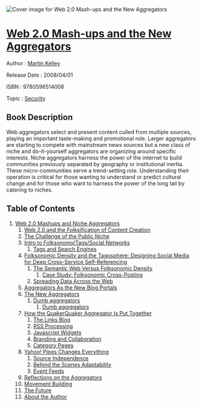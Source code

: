 ![Cover image for Web 2.0 Mash-ups and the New Aggregators](https://imgdetail.ebookreading.net/cover/cover/security/EB9780596514006.jpg)

[Web 2.0 Mash-ups and the New Aggregators](https://ebookreading.net/view/book/Web+2.0+Mash-ups+and+the+New+Aggregators-EB9780596514006_1.html "Web 2.0 Mash-ups and the New Aggregators")
====================================================================================================================

Author : [Martin Kelley](https://ebookreading.net/search/author/Martin+Kelley)

Release Date : 2008/04/01

ISBN : 9780596514006

Topic : [Security](https://ebookreading.net/search/category/security)

Book Description
-----------------

 Web aggregators select and present content culled from multiple sources, playing an important taste-making and promotional role. Larger aggregators are starting to compete with mainstream news sources but a new class of niche and do-it-yourself aggregators are organizing around specific interests. Niche aggregators harness the power of the internet to build communities previously separated by geography or institutional inertia. These micro-communities serve a trend-setting role. Understanding their operation is critical for those wanting to understand or predict cultural change and for those who want to harness the power of the long tail by catering to niches. 
              
Table of Contents
-----------------

1. [Web 2.0 Mashups and Niche Aggregators](https://ebookreading.net/view/book/Web+2.0+Mash-ups+and+the+New+Aggregators-EB9780596514006_2.html)
    1. [Web 2.0 and the Folksification of Content Creation](https://ebookreading.net/view/book/Web+2.0+Mash-ups+and+the+New+Aggregators-EB9780596514006_2.html#web_2.0_and_the_fol)
    1. [The Challenge of the Public Niche](https://ebookreading.net/view/book/Web+2.0+Mash-ups+and+the+New+Aggregators-EB9780596514006_3.html)
    1. [Intro to Folksonomy/Tags/Social Networks](https://ebookreading.net/view/book/Web+2.0+Mash-ups+and+the+New+Aggregators-EB9780596514006_4.html)
        1. [Tags and Search Engines](https://ebookreading.net/view/book/Web+2.0+Mash-ups+and+the+New+Aggregators-EB9780596514006_4.html#tags_and_search_eng)
    1. [Folksonomic Density and the Tagosphere: Designing Social Media for Deep Cross-Service Self-Referencing](https://ebookreading.net/view/book/Web+2.0+Mash-ups+and+the+New+Aggregators-EB9780596514006_5.html)
        1. [The Semantic Web Versus Folksonomic Density](https://ebookreading.net/view/book/Web+2.0+Mash-ups+and+the+New+Aggregators-EB9780596514006_5.html#the_semantic_web_ve)
            1. [Case Study: Folksonomic Cross-Posting](https://ebookreading.net/view/book/Web+2.0+Mash-ups+and+the+New+Aggregators-EB9780596514006_5.html#I_sidebar_d1e150)
        1. [Spreading Data Across the Web](https://ebookreading.net/view/book/Web+2.0+Mash-ups+and+the+New+Aggregators-EB9780596514006_5.html#spreading_data_acro)
    1. [Aggregators As the New Blog Portals](https://ebookreading.net/view/book/Web+2.0+Mash-ups+and+the+New+Aggregators-EB9780596514006_6.html)
    1. [The New Aggregators](https://ebookreading.net/view/book/Web+2.0+Mash-ups+and+the+New+Aggregators-EB9780596514006_7.html)
        1. [Dumb aggregators](https://ebookreading.net/view/book/Web+2.0+Mash-ups+and+the+New+Aggregators-EB9780596514006_7.html#dumb_aggregators-id)
            1. [Dumb aggregators](https://ebookreading.net/view/book/Web+2.0+Mash-ups+and+the+New+Aggregators-EB9780596514006_7.html#dumb_aggregators-id)
    1. [How the QuakerQuaker Aggregator Is Put Together](https://ebookreading.net/view/book/Web+2.0+Mash-ups+and+the+New+Aggregators-EB9780596514006_8.html)
        1. [The Links Blog](https://ebookreading.net/view/book/Web+2.0+Mash-ups+and+the+New+Aggregators-EB9780596514006_8.html#the_links_blog)
        1. [RSS Processing](https://ebookreading.net/view/book/Web+2.0+Mash-ups+and+the+New+Aggregators-EB9780596514006_8.html#rss_processing)
        1. [Javascript Widgets](https://ebookreading.net/view/book/Web+2.0+Mash-ups+and+the+New+Aggregators-EB9780596514006_8.html#javascript_widgets)
        1. [Branding and Collaboration](https://ebookreading.net/view/book/Web+2.0+Mash-ups+and+the+New+Aggregators-EB9780596514006_8.html#branding_and_collab)
        1. [Category Pages](https://ebookreading.net/view/book/Web+2.0+Mash-ups+and+the+New+Aggregators-EB9780596514006_8.html#category_pages)
    1. [Yahoo! Pipes Changes Everything](https://ebookreading.net/view/book/Web+2.0+Mash-ups+and+the+New+Aggregators-EB9780596514006_9.html)
        1. [Source Independence](https://ebookreading.net/view/book/Web+2.0+Mash-ups+and+the+New+Aggregators-EB9780596514006_9.html#source_independence)
        1. [Behind the Scenes Adaptability](https://ebookreading.net/view/book/Web+2.0+Mash-ups+and+the+New+Aggregators-EB9780596514006_9.html#behind_the_scenes_a)
        1. [Event Feeds](https://ebookreading.net/view/book/Web+2.0+Mash-ups+and+the+New+Aggregators-EB9780596514006_9.html#event_feeds)
    1. [Reflections on the Aggregators](https://ebookreading.net/view/book/Web+2.0+Mash-ups+and+the+New+Aggregators-EB9780596514006_10.html)
    1. [Movement Building](https://ebookreading.net/view/book/Web+2.0+Mash-ups+and+the+New+Aggregators-EB9780596514006_11.html)
    1. [The Future](https://ebookreading.net/view/book/Web+2.0+Mash-ups+and+the+New+Aggregators-EB9780596514006_12.html)
    1. [About the Author](https://ebookreading.net/view/book/Web+2.0+Mash-ups+and+the+New+Aggregators-EB9780596514006_13.html)
